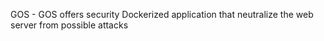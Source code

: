GOS -  GOS offers security
  Dockerized application that neutralize the web server from possible attacks​
